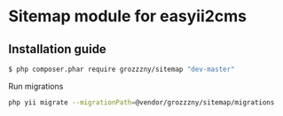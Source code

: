 Sitemap module for easyii2cms
==============================

## Installation guide
```bash
$ php composer.phar require grozzzny/sitemap "dev-master"
```

Run migrations
```bash
php yii migrate --migrationPath=@vendor/grozzzny/sitemap/migrations
```

